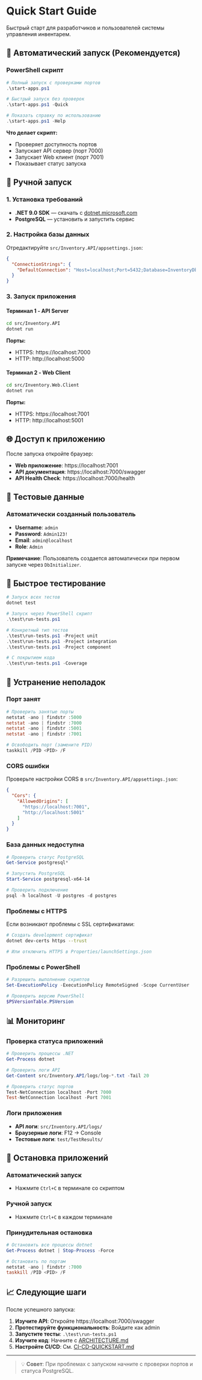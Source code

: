 # Quick Start Guide

Быстрый старт для разработчиков и пользователей системы управления инвентарем.

## 🚀 Автоматический запуск (Рекомендуется)

### PowerShell скрипт
```powershell
# Полный запуск с проверками портов
.\start-apps.ps1

# Быстрый запуск без проверок
.\start-apps.ps1 -Quick

# Показать справку по использованию
.\start-apps.ps1 -Help
```

**Что делает скрипт:**
- Проверяет доступность портов
- Запускает API сервер (порт 7000)
- Запускает Web клиент (порт 7001)
- Показывает статус запуска

## 🔧 Ручной запуск

### 1. Установка требований
- **.NET 9.0 SDK** — скачать с [dotnet.microsoft.com](https://dotnet.microsoft.com/download)
- **PostgreSQL** — установить и запустить сервис

### 2. Настройка базы данных
Отредактируйте `src/Inventory.API/appsettings.json`:
```json
{
  "ConnectionStrings": {
    "DefaultConnection": "Host=localhost;Port=5432;Database=InventoryDb;Username=postgres;Password=your_password;"
  }
}
```

### 3. Запуск приложения

#### Терминал 1 - API Server
```bash
cd src/Inventory.API
dotnet run
```
**Порты:**
- HTTPS: https://localhost:7000
- HTTP: http://localhost:5000

#### Терминал 2 - Web Client
```bash
cd src/Inventory.Web.Client
dotnet run
```
**Порты:**
- HTTPS: https://localhost:7001
- HTTP: http://localhost:5001

## 🌐 Доступ к приложению

После запуска откройте браузер:

- **Web приложение**: https://localhost:7001
- **API документация**: https://localhost:7000/swagger
- **API Health Check**: https://localhost:7000/health

## 👤 Тестовые данные

### Автоматически созданный пользователь
- **Username**: `admin`
- **Password**: `Admin123!`
- **Email**: `admin@localhost`
- **Role**: `Admin`

**Примечание**: Пользователь создается автоматически при первом запуске через `DbInitializer`.

## 🧪 Быстрое тестирование

```powershell
# Запуск всех тестов
dotnet test

# Запуск через PowerShell скрипт
.\test\run-tests.ps1

# Конкретный тип тестов
.\test\run-tests.ps1 -Project unit
.\test\run-tests.ps1 -Project integration
.\test\run-tests.ps1 -Project component

# С покрытием кода
.\test\run-tests.ps1 -Coverage
```

## 🔧 Устранение неполадок

### Порт занят
```powershell
# Проверить занятые порты
netstat -ano | findstr :5000
netstat -ano | findstr :7000
netstat -ano | findstr :5001
netstat -ano | findstr :7001

# Освободить порт (замените PID)
taskkill /PID <PID> /F
```

### CORS ошибки
Проверьте настройки CORS в `src/Inventory.API/appsettings.json`:
```json
{
  "Cors": {
    "AllowedOrigins": [
      "https://localhost:7001",
      "http://localhost:5001"
    ]
  }
}
```

### База данных недоступна
```powershell
# Проверить статус PostgreSQL
Get-Service postgresql*

# Запустить PostgreSQL
Start-Service postgresql-x64-14

# Проверить подключение
psql -h localhost -U postgres -d postgres
```

### Проблемы с HTTPS
Если возникают проблемы с SSL сертификатами:
```bash
# Создать development сертификат
dotnet dev-certs https --trust

# Или отключить HTTPS в Properties/launchSettings.json
```

### Проблемы с PowerShell
```powershell
# Разрешить выполнение скриптов
Set-ExecutionPolicy -ExecutionPolicy RemoteSigned -Scope CurrentUser

# Проверить версию PowerShell
$PSVersionTable.PSVersion
```

## 📊 Мониторинг

### Проверка статуса приложений
```powershell
# Проверить процессы .NET
Get-Process dotnet

# Проверить логи API
Get-Content src/Inventory.API/logs/log-*.txt -Tail 20

# Проверить статус портов
Test-NetConnection localhost -Port 7000
Test-NetConnection localhost -Port 7001
```

### Логи приложения
- **API логи**: `src/Inventory.API/logs/`
- **Браузерные логи**: F12 → Console
- **Тестовые логи**: `test/TestResults/`

## 🛑 Остановка приложений

### Автоматический запуск
- Нажмите `Ctrl+C` в терминале со скриптом

### Ручной запуск
- Нажмите `Ctrl+C` в каждом терминале

### Принудительная остановка
```powershell
# Остановить все процессы dotnet
Get-Process dotnet | Stop-Process -Force

# Остановить по портам
netstat -ano | findstr :7000
taskkill /PID <PID> /F
```

## 📈 Следующие шаги

После успешного запуска:

1. **Изучите API**: Откройте https://localhost:7000/swagger
2. **Протестируйте функциональность**: Войдите как admin
3. **Запустите тесты**: `.\test\run-tests.ps1`
4. **Изучите код**: Начните с [ARCHITECTURE.md](ARCHITECTURE.md)
5. **Настройте CI/CD**: См. [CI-CD-QUICKSTART.md](../CI-CD-QUICKSTART.md)

---

> 💡 **Совет**: При проблемах с запуском начните с проверки портов и статуса PostgreSQL.
